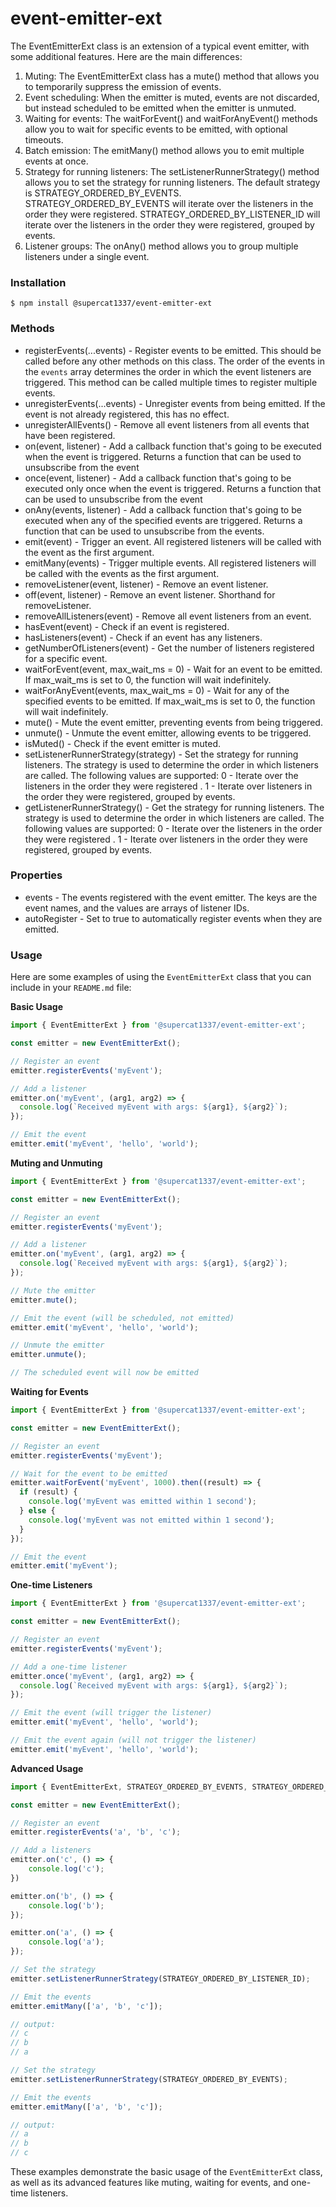 # event-emitter-ext

The EventEmitterExt class is an extension of a typical event emitter, with some additional features. Here are the main differences:

1. Muting: The EventEmitterExt class has a mute() method that allows you to temporarily suppress the emission of events. 
2. Event scheduling: When the emitter is muted, events are not discarded, but instead scheduled to be emitted when the emitter is unmuted. 
3. Waiting for events: The waitForEvent() and waitForAnyEvent() methods allow you to wait for specific events to be emitted, with optional timeouts. 
4. Batch emission: The emitMany() method allows you to emit multiple events at once. 
5. Strategy for running listeners: The setListenerRunnerStrategy() method allows you to set the strategy for running listeners. The default strategy is STRATEGY_ORDERED_BY_EVENTS. STRATEGY_ORDERED_BY_EVENTS will iterate over the listeners in the order they were registered. STRATEGY_ORDERED_BY_LISTENER_ID will iterate over the listeners in the order they were registered, grouped by events. 
6. Listener groups: The onAny() method allows you to group multiple listeners under a single event. 


### Installation
```
$ npm install @supercat1337/event-emitter-ext
```

### Methods
 - registerEvents(...events) - Register events to be emitted. This should be called before any other methods on this class. The order of the events in the `events` array determines the order in which the event listeners are triggered. This method can be called multiple times to register multiple events.
 - unregisterEvents(...events) - Unregister events from being emitted. If the event is not already registered, this has no effect.
 - unregisterAllEvents() - Remove all event listeners from all events that have been registered.
 - on(event, listener) - Add a callback function that's going to be executed when the event is triggered. Returns a function that can be used to unsubscribe from the event
 - once(event, listener) - Add a callback function that's going to be executed only once when the event is triggered. Returns a function that can be used to unsubscribe from the event
 - onAny(events, listener) - Add a callback function that's going to be executed when any of the specified events are triggered. Returns a function that can be used to unsubscribe from the events.
 - emit(event) - Trigger an event. All registered listeners will be called with the event as the first argument.
 - emitMany(events) - Trigger multiple events. All registered listeners will be called with the events as the first argument.
 - removeListener(event, listener) - Remove an event listener.
 - off(event, listener) - Remove an event listener. Shorthand for removeListener.
 - removeAllListeners(event) - Remove all event listeners from an event.
 - hasEvent(event) - Check if an event is registered.
 - hasListeners(event) - Check if an event has any listeners.
 - getNumberOfListeners(event) - Get the number of listeners registered for a specific event.
 - waitForEvent(event, max_wait_ms = 0) - Wait for an event to be emitted. If max_wait_ms is set to 0, the function will wait indefinitely.
 - waitForAnyEvent(events, max_wait_ms = 0) - Wait for any of the specified events to be emitted. If max_wait_ms is set to 0, the function will wait indefinitely.
 - mute() - Mute the event emitter, preventing events from being triggered.
 - unmute() - Unmute the event emitter, allowing events to be triggered.
 - isMuted() - Check if the event emitter is muted.
 - setListenerRunnerStrategy(strategy) - Set the strategy for running listeners. The strategy is used to determine the order in which listeners are called. The following values are supported: 0 - Iterate over the listeners in the order they were registered . 1 - Iterate over listeners in the order they were registered, grouped by events.
 - getListenerRunnerStrategy() - Get the strategy for running listeners. The strategy is used to determine the order in which listeners are called. The following values are supported: 0 - Iterate over the listeners in the order they were registered . 1 - Iterate over listeners in the order they were registered, grouped by events.


### Properties
 - events - The events registered with the event emitter. The keys are the event names, and the values are arrays of listener IDs.
 - autoRegister - Set to true to automatically register events when they are emitted.

### Usage



Here are some examples of using the `EventEmitterExt` class that you can include in your `README.md` file:

**Basic Usage**
```javascript
import { EventEmitterExt } from '@supercat1337/event-emitter-ext';

const emitter = new EventEmitterExt();

// Register an event
emitter.registerEvents('myEvent');

// Add a listener
emitter.on('myEvent', (arg1, arg2) => {
  console.log(`Received myEvent with args: ${arg1}, ${arg2}`);
});

// Emit the event
emitter.emit('myEvent', 'hello', 'world');
```

**Muting and Unmuting**
```javascript
import { EventEmitterExt } from '@supercat1337/event-emitter-ext';

const emitter = new EventEmitterExt();

// Register an event
emitter.registerEvents('myEvent');

// Add a listener
emitter.on('myEvent', (arg1, arg2) => {
  console.log(`Received myEvent with args: ${arg1}, ${arg2}`);
});

// Mute the emitter
emitter.mute();

// Emit the event (will be scheduled, not emitted)
emitter.emit('myEvent', 'hello', 'world');

// Unmute the emitter
emitter.unmute();

// The scheduled event will now be emitted
```

**Waiting for Events**
```javascript
import { EventEmitterExt } from '@supercat1337/event-emitter-ext';

const emitter = new EventEmitterExt();

// Register an event
emitter.registerEvents('myEvent');

// Wait for the event to be emitted
emitter.waitForEvent('myEvent', 1000).then((result) => {
  if (result) {
    console.log('myEvent was emitted within 1 second');
  } else {
    console.log('myEvent was not emitted within 1 second');
  }
});

// Emit the event
emitter.emit('myEvent');
```

**One-time Listeners**
```javascript
import { EventEmitterExt } from '@supercat1337/event-emitter-ext';

const emitter = new EventEmitterExt();

// Register an event
emitter.registerEvents('myEvent');

// Add a one-time listener
emitter.once('myEvent', (arg1, arg2) => {
  console.log(`Received myEvent with args: ${arg1}, ${arg2}`);
});

// Emit the event (will trigger the listener)
emitter.emit('myEvent', 'hello', 'world');

// Emit the event again (will not trigger the listener)
emitter.emit('myEvent', 'hello', 'world');
```

**Advanced Usage**
```javascript
import { EventEmitterExt, STRATEGY_ORDERED_BY_EVENTS, STRATEGY_ORDERED_BY_LISTENER_ID } from '@supercat1337/event-emitter-ext';

const emitter = new EventEmitterExt();

// Register an event
emitter.registerEvents('a', 'b', 'c');

// Add a listeners
emitter.on('c', () => { 
    console.log('c');
})

emitter.on('b', () => {
    console.log('b');
});

emitter.on('a', () => {
    console.log('a');
});

// Set the strategy
emitter.setListenerRunnerStrategy(STRATEGY_ORDERED_BY_LISTENER_ID);

// Emit the events
emitter.emitMany(['a', 'b', 'c']);

// output:
// c
// b
// a

// Set the strategy
emitter.setListenerRunnerStrategy(STRATEGY_ORDERED_BY_EVENTS);

// Emit the events
emitter.emitMany(['a', 'b', 'c']);

// output:
// a
// b
// c
```

These examples demonstrate the basic usage of the `EventEmitterExt` class, as well as its advanced features like muting, waiting for events, and one-time listeners.
